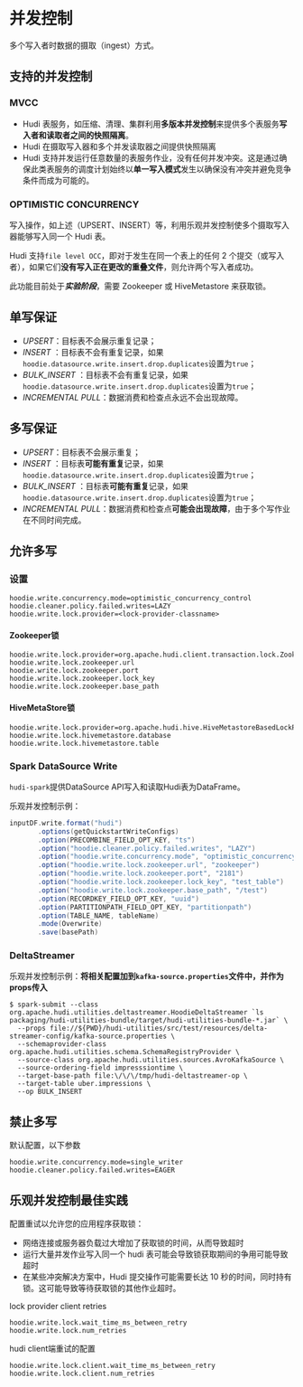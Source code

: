 # 并发控制

多个写入者时数据的摄取（ingest）方式。



## 支持的并发控制

### MVCC

- Hudi 表服务，如压缩、清理、集群利用**多版本并发控制**来提供多个表服务**写入者和读取者之间的快照隔离**。
- Hudi 在摄取写入器和多个并发读取器之间提供快照隔离
- Hudi 支持并发运行任意数量的表服务作业，没有任何并发冲突。这是通过确保此类表服务的调度计划始终以**单一写入模式**发生以确保没有冲突并避免竞争条件而成为可能的。

### OPTIMISTIC CONCURRENCY

写入操作，如上述（UPSERT、INSERT）等，利用乐观并发控制使多个摄取写入器能够写入同一个 Hudi 表。

Hudi 支持`file level OCC`，即对于发生在同一个表上的任何 2 个提交（或写入者），如果它们**没有写入正在更改的重叠文件**，则允许两个写入者成功。

此功能目前处于***实验阶段***，需要 Zookeeper 或 HiveMetastore 来获取锁。



## 单写保证

- *UPSERT*：目标表不会展示重复记录；
- *INSERT* ：目标表不会有重复记录，如果`hoodie.datasource.write.insert.drop.duplicates`设置为`true`；
- *BULK_INSERT* ：目标表不会有重复记录，如果`hoodie.datasource.write.insert.drop.duplicates`设置为`true`；
- *INCREMENTAL PULL*：数据消费和检查点永远不会出现故障。



## 多写保证

- *UPSERT*：目标表不会展示重复；
- *INSERT* ：目标表**可能有重复**记录，如果`hoodie.datasource.write.insert.drop.duplicates`设置为`true`；
- *BULK_INSERT* ：目标表**可能有重复**记录，如果`hoodie.datasource.write.insert.drop.duplicates`设置为`true`；
- *INCREMENTAL PULL*：数据消费和检查点**可能会出现故障**，由于多个写作业在不同时间完成。



## 允许多写

### 设置

```properties
hoodie.write.concurrency.mode=optimistic_concurrency_control
hoodie.cleaner.policy.failed.writes=LAZY
hoodie.write.lock.provider=<lock-provider-classname>
```

#### Zookeeper锁

```properties
hoodie.write.lock.provider=org.apache.hudi.client.transaction.lock.ZookeeperBasedLockProvider
hoodie.write.lock.zookeeper.url
hoodie.write.lock.zookeeper.port
hoodie.write.lock.zookeeper.lock_key
hoodie.write.lock.zookeeper.base_path
```

#### HiveMetaStore锁

```properties
hoodie.write.lock.provider=org.apache.hudi.hive.HiveMetastoreBasedLockProvider
hoodie.write.lock.hivemetastore.database
hoodie.write.lock.hivemetastore.table
```



### Spark DataSource Write

`hudi-spark`提供DataSource API写入和读取Hudi表为DataFrame。

乐观并发控制示例：

```scala
inputDF.write.format("hudi")
       .options(getQuickstartWriteConfigs)
       .option(PRECOMBINE_FIELD_OPT_KEY, "ts")
       .option("hoodie.cleaner.policy.failed.writes", "LAZY")
       .option("hoodie.write.concurrency.mode", "optimistic_concurrency_control")
       .option("hoodie.write.lock.zookeeper.url", "zookeeper")
       .option("hoodie.write.lock.zookeeper.port", "2181")
       .option("hoodie.write.lock.zookeeper.lock_key", "test_table")
       .option("hoodie.write.lock.zookeeper.base_path", "/test")
       .option(RECORDKEY_FIELD_OPT_KEY, "uuid")
       .option(PARTITIONPATH_FIELD_OPT_KEY, "partitionpath")
       .option(TABLE_NAME, tableName)
       .mode(Overwrite)
       .save(basePath)
```

### DeltaStreamer

乐观并发控制示例：**将相关配置加到`kafka-source.properties`文件中，并作为props传入**

```shell
$ spark-submit --class org.apache.hudi.utilities.deltastreamer.HoodieDeltaStreamer `ls packaging/hudi-utilities-bundle/target/hudi-utilities-bundle-*.jar` \
  --props file://${PWD}/hudi-utilities/src/test/resources/delta-streamer-config/kafka-source.properties \
  --schemaprovider-class org.apache.hudi.utilities.schema.SchemaRegistryProvider \
  --source-class org.apache.hudi.utilities.sources.AvroKafkaSource \
  --source-ordering-field impresssiontime \
  --target-base-path file:\/\/\/tmp/hudi-deltastreamer-op \ 
  --target-table uber.impressions \
  --op BULK_INSERT
```

## 禁止多写

默认配置，以下参数

```properties
hoodie.write.concurrency.mode=single_writer
hoodie.cleaner.policy.failed.writes=EAGER
```



## 乐观并发控制最佳实践

配置重试以允许您的应用程序获取锁：

- 网络连接或服务器负载过大增加了获取锁的时间，从而导致超时
- 运行大量并发作业写入同一个 hudi 表可能会导致锁获取期间的争用可能导致超时
- 在某些冲突解决方案中，Hudi 提交操作可能需要长达 10 秒的时间，同时持有锁。这可能导致等待获取锁的其他作业超时。

 lock provider client retries

```properties
hoodie.write.lock.wait_time_ms_between_retry
hoodie.write.lock.num_retries
```

hudi client端重试的配置

```properties
hoodie.write.lock.client.wait_time_ms_between_retry
hoodie.write.lock.client.num_retries
```

